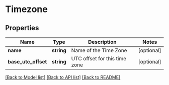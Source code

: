 # Timezone

## Properties
Name | Type | Description | Notes
------------ | ------------- | ------------- | -------------
**name** | **string** | Name of the Time Zone | [optional] 
**base_utc_offset** | **string** | UTC offset for this time zone | [optional] 

[[Back to Model list]](../README.md#documentation-for-models) [[Back to API list]](../README.md#documentation-for-api-endpoints) [[Back to README]](../README.md)



